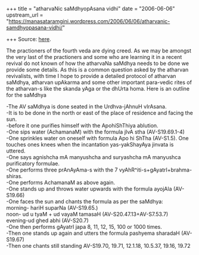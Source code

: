 +++
title = "atharvaNic saMdhyopAsana vidhi"
date = "2006-06-06"
upstream_url = "https://manasataramgini.wordpress.com/2006/06/06/atharvanic-samdhyopasana-vidhi/"

+++
Source: [here](https://manasataramgini.wordpress.com/2006/06/06/atharvanic-samdhyopasana-vidhi/).

The practioners of the fourth veda are dying creed. As we may be amongst
the very last of the practioners and some who are learning it in a
recent revival do not known of how the atharvaNa saMdhya needs to be
done we provide some details. As this is a common question asked by the
atharvan revivalists, with time I hope to provide a detailed protocol of
atharvan saMdhya, atharvan upAkarma and some other important para-vedic
rites of the atharvan-s like the skanda yAga or the dhUrta homa. Here is
an outline for the saMdhya

-The AV saMdhya is done seated in the Urdhva-jAhnuH vIrAsana.  
-It is to be done in the north or east of the place of residence and
facing the sun.  
-before it one purifies himself with the ApohiShThiya ablution.  
-One sips water (AchamanaM) with the formula jIvA stha (AV-S19.69.1-4)  
-One sprinkles water on oneself with formula Apo hi ShTha (AV-S1.5). One
touches ones knees when the incantation yas-yakShayAya jinvata is
uttered.  
-One says agnishcha mA manyushcha and suryashcha mA manyushca
purificatory formulae.  
-One performs three prAnAyAma-s with the 7
vyAhR^iti-s+gAyatrI+brahma-shiras.  
-One performs AchamanaM as above again.  
-One stands up and throws water upwards with the formula ayojAla
(AV-S19.66)  
-One faces the sun and chants the formula as per the saMdhya:  
morning- hariH suparNa (AV-S19.65.)  
noon- ud u tyaM + ud vayaM tamasaH (AV-S20.47.13+AV-S7.53.7)  
evening-ud ghed abhi (AV-S20.7)  
-One then performs gAyatrI japa 8, 11, 12, 15, 100 or 1000 times.  
-Then one stands up again and utters the formula pashyema sharadaH
(AV-S19.67)  
-Then one chants still standing AV-S19.70, 19.71, 12.1.18, 10.5.37,
19.16, 19.72

